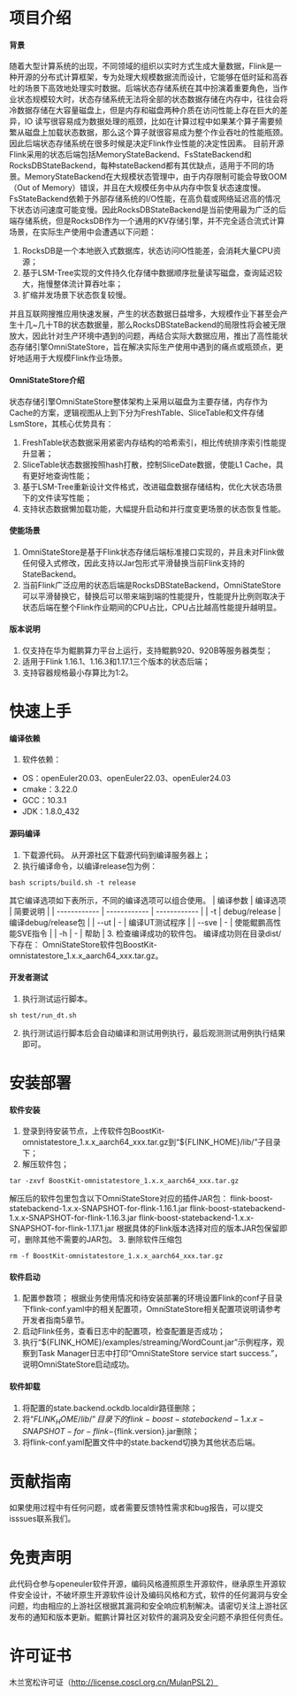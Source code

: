 # 项目介绍
#### 背景
随着大型计算系统的出现，不同领域的组织以实时方式生成大量数据，Flink是一种开源的分布式计算框架，专为处理大规模数据流而设计，它能够在低时延和高吞吐的场景下高效地处理实时数据。后端状态存储系统在其中扮演着重要角色，当作业状态规模较大时，状态存储系统无法将全部的状态数据存储在内存中，往往会将冷数据存储在大容量磁盘上，但是内存和磁盘两种介质在访问性能上存在巨大的差异，IO 读写很容易成为数据处理的瓶颈，比如在计算过程中如果某个算子需要频繁从磁盘上加载状态数据，那么这个算子就很容易成为整个作业吞吐的性能瓶颈。因此后端状态存储系统在很多时候是决定Flink作业性能的决定性因素。
目前开源Flink采用的状态后端包括MemoryStateBackend、FsStateBackend和RocksDBStateBackend，每种stateBackend都有其优缺点，适用于不同的场景。MemoryStateBackend在大规模状态管理中，由于内存限制可能会导致OOM（Out of Memory）错误，并且在大规模任务中从内存中恢复状态速度慢。FsStateBackend依赖于外部存储系统的I/O性能，在高负载或网络延迟高的情况下状态访问速度可能变慢。因此RocksDBStateBackend是当前使用最为广泛的后端存储系统，但是RocksDB作为一个通用的KV存储引擎，并不完全适合流式计算场景，在实际生产使用中会遭遇以下问题：
1. RocksDB是一个本地嵌入式数据库，状态访问IO性能差，会消耗大量CPU资源；
2. 基于LSM-Tree实现的文件持久化存储中数据顺序批量读写磁盘，查询延迟较大，拖慢整体流计算吞吐率；
3. 扩缩并发场景下状态恢复较慢。

并且互联网搜推应用快速发展，产生的状态数据日益增多，大规模作业下甚至会产生十几~几十TB的状态数据量，那么RocksDBStateBackend的局限性将会被无限放大，因此针对生产环境中遇到的问题，再结合实际大数据应用，推出了高性能状态存储引擎OmniStateStore，旨在解决实际生产使用中遇到的痛点或瓶颈点，更好地适用于大规模Flink作业场景。

#### OmniStateStore介绍
状态存储引擎OmniStateStore整体架构上采用以磁盘为主要存储，内存作为Cache的方案，逻辑视图从上到下分为FreshTable、SliceTable和文件存储LsmStore，其核心优势具有：
1. FreshTable状态数据采用紧密内存结构的哈希索引，相比传统排序索引性能提升显著；
2. SliceTable状态数据按照hash打散，控制SliceDate数据，使能L1 Cache，具有更好地查询性能；
3. 基于LSM-Tree重新设计文件格式，改进磁盘数据存储结构，优化大状态场景下的文件读写性能；
4. 支持状态数据懒加载功能，大幅提升启动和并行度变更场景的状态恢复性能。

#### 使能场景
1. OmniStateStore是基于Flink状态存储后端标准接口实现的，并且未对Flink做任何侵入式修改，因此支持以Jar包形式平滑替换当前Flink支持的StateBackend。
2. 当前Flink广泛应用的状态后端是RocksDBStateBackend，OmniStateStore可以平滑替换它，替换后可以带来端到端的性能提升，性能提升比例则取决于状态后端在整个Flink作业期间的CPU占比，CPU占比越高性能提升越明显。

#### 版本说明
1. 仅支持在华为鲲鹏算力平台上运行，支持鲲鹏920、920B等服务器类型；
2. 适用于Flink 1.16.1、1.16.3和1.17.1三个版本的状态后端；
3. 支持容器规格最小存算比为1:2。

# 快速上手
#### 编译依赖
1. 软件依赖：
- OS：openEuler20.03、openEuler22.03、openEuler24.03
- cmake：3.22.0
- GCC：10.3.1
- JDK：1.8.0_432

#### 源码编译
1. 下载源代码。
从开源社区下载源代码到编译服务器上；
2. 执行编译命令，以编译release包为例：
```
bash scripts/build.sh -t release
```
其它编译选项如下表所示，不同的编译选项可以组合使用。
| 编译参数  | 编译选项  | 简要说明  |
| ------------ | ------------ | ------------ |
| -t  | debug/release  | 编译debug/release包  |
| --ut  | -  | 编译UT测试程序  |
| --sve  | -  | 使能鲲鹏高性能SVE指令  |
| -h  | -  | 帮助  |
3. 检查编译成功的软件包。
编译成功则在目录dist/下存在：
OmniStateStore软件包BoostKit-omnistatestore_1.x.x_aarch64_xxx.tar.gz。

#### 开发者测试
1. 执行测试运行脚本。

```
sh test/run_dt.sh
```
2. 执行测试运行脚本后会自动编译和测试用例执行，最后观测测试用例执行结果即可。

# 安装部署
#### 软件安装
1. 登录到待安装节点，上传软件包BoostKit-omnistatestore_1.x.x_aarch64_xxx.tar.gz到“${FLINK_HOME}/lib/”子目录下；
2. 解压软件包；

```
tar -zxvf BoostKit-omnistatestore_1.x.x_aarch64_xxx.tar.gz
```
解压后的软件包里包含以下OmniStateStore对应的插件JAR包：
flink-boost-statebackend-1.x.x-SNAPSHOT-for-flink-1.16.1.jar
flink-boost-statebackend-1.x.x-SNAPSHOT-for-flink-1.16.3.jar
flink-boost-statebackend-1.x.x-SNAPSHOT-for-flink-1.17.1.jar
根据具体的Flink版本选择对应的版本JAR包保留即可，删除其他不需要的JAR包。
3. 删除软件压缩包

```
rm -f BoostKit-omnistatestore_1.x.x_aarch64_xxx.tar.gz
```
#### 软件启动
1. 配置参数项；
根据业务使用情况和待安装部署的环境设置Flink的conf子目录下flink-conf.yaml中的相关配置项，OmniStateStore相关配置项说明请参考开发者指南5章节。
2. 启动Flink任务，查看日志中的配置项，检查配置是否成功；
3. 执行“${FLINK_HOME}/examples/streaming/WordCount.jar”示例程序，观察到Task Manager日志中打印“OmniStateStore service start success.”，说明OmniStateStore启动成功。

#### 软件卸载
1. 将配置的state.backend.ockdb.localdir路径删除；
2. 将“${FLINK_HOME}/lib/”目录下的flink-boost-statebackend-1.x.x-SNAPSHOT-for-flink-${flink.version}.jar删除；
3. 将flink-conf.yaml配置文件中的state.backend切换为其他状态后端。

# 贡献指南
如果使用过程中有任何问题，或者需要反馈特性需求和bug报告，可以提交isssues联系我们。

# 免责声明
此代码仓参与openeuler软件开源，编码风格遵照原生开源软件，继承原生开源软件安全设计，不破坏原生开源软件设计及编码风格和方式，软件的任何漏洞与安全问题，均由相应的上游社区根据其漏洞和安全响应机制解决。请密切关注上游社区发布的通知和版本更新。鲲鹏计算社区对软件的漏洞及安全问题不承担任何责任。

# 许可证书
木兰宽松许可证（http://license.coscl.org.cn/MulanPSL2）